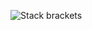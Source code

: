 ![Stack brackets](https://user-images.githubusercontent.com/106052558/189562154-064edf1d-a150-47fe-b8b5-9ee6d3782cb1.jpg)


